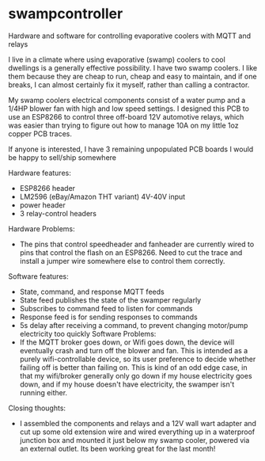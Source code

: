 # swampcontroller
Hardware and software for controlling evaporative coolers with MQTT and relays

I live in a climate where using evaporative (swamp) coolers to cool dwellings is a generally effective possibility. I have two swamp coolers. I like them because they are cheap to run, cheap and easy to maintain, and if one breaks, I can almost certainly fix it myself, rather than calling a contractor.

My swamp coolers electrical components consist of a water pump and a 1/4HP blower fan with high and low speed settings. I designed this PCB to use an ESP8266 to control three off-board 12V automotive relays, which was easier than trying to figure out how to manage 10A on my little 1oz copper PCB traces.

If anyone is interested, I have 3 remaining unpopulated PCB boards I would be happy to sell/ship somewhere

Hardware features:
* ESP8266 header
* LM2596 (eBay/Amazon THT variant) 4V-40V input
* power header
* 3 relay-control headers

Hardware Problems:
* The pins that control speedheader and fanheader are currently wired to pins that control the flash on an ESP8266. Need to cut the trace and install a jumper wire somewhere else to control them correctly.

Software features:
* State, command, and response MQTT feeds
* State feed publishes the state of the swamper regularly
* Subscribes to command feed to listen for commands
* Response feed is for sending responses to commands
* 5s delay after receiving a command, to prevent changing motor/pump electricity too quickly
Software Problems:
* If the MQTT broker goes down, or Wifi goes down, the device will eventually crash and turn off the blower and fan. This is intended as a purely wifi-controllable device, so its user preference to decide whether failing off is better than failing on. This is kind of an odd edge case, in that my wifi/broker generally only go down if my house electricity goes down, and if my house doesn't have electricity, the swamper isn't running either.

Closing thoughts:
* I assembled the components and relays and a 12V wall wart adapter and cut up some old extension wire and wired everything up in a waterproof junction box and mounted it just below my swamp cooler, powered via an external outlet. Its been working great for the last month!
